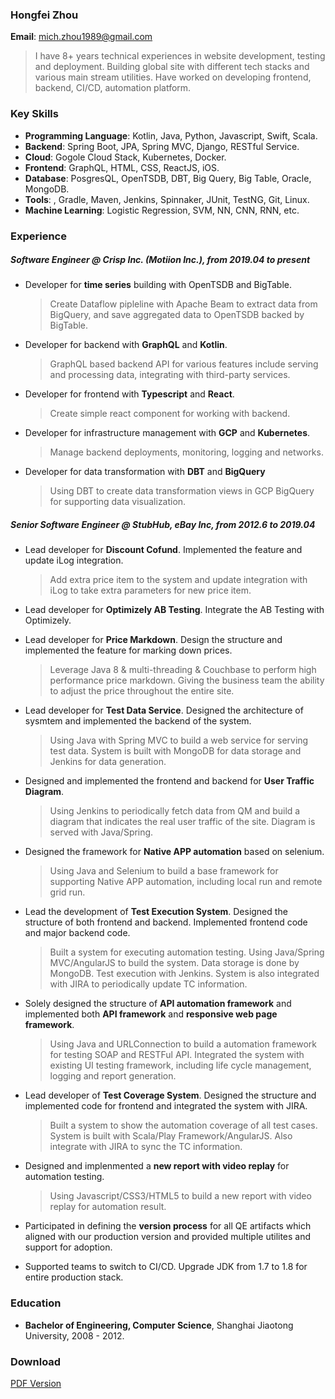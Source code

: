 
### Hongfei Zhou
**Email**: mich.zhou1989@gmail.com  

> I have 8+ years technical experiences in website development, testing and deployment. Building global site with different tech stacks and various main stream utilities. Have worked on developing frontend, backend, CI/CD, automation platform.

### Key Skills
* **Programming Language**: Kotlin, Java, Python, Javascript, Swift, Scala.
* **Backend**: Spring Boot, JPA, Spring MVC, Django, RESTful Service.
* **Cloud**: Gogole Cloud Stack, Kubernetes, Docker.
* **Frontend**: GraphQL, HTML, CSS, ReactJS, iOS.
* **Database**: PosgresQL, OpenTSDB, DBT, Big Query, Big Table, Oracle, MongoDB.
* **Tools**: , Gradle, Maven, Jenkins, Spinnaker, JUnit, TestNG, Git, Linux.
* **Machine Learning**: Logistic Regression, SVM, NN, CNN, RNN, etc.

### Experience

##### Software Engineer @ Crisp Inc. (Motiion Inc.), *from 2019.04 to present*

* Developer for **time series** building with OpenTSDB and BigTable.
	> Create Dataflow pipleline with Apache Beam to extract data from BigQuery, and save aggregated data to OpenTSDB backed by BigTable.

* Developer for backend with **GraphQL** and **Kotlin**.
	> GraphQL based backend API for various features include serving and processing data, integrating with third-party services.

* Developer for frontend with **Typescript** and **React**.
   > Create simple react component for working with backend.
    
* Developer for infrastructure management with **GCP** and **Kubernetes**.
	> Manage backend deployments, monitoring, logging and networks.
	
* Developer for data transformation with **DBT** and **BigQuery**
	> Using DBT to create data transformation views in GCP BigQuery for supporting data visualization.

##### Senior Software Engineer @ StubHub, eBay Inc, *from 2012.6 to 2019.04*

* Lead developer for **Discount Cofund**. Implemented the feature and update iLog integration.

	> Add extra price item to the system and update integration with iLog to take extra parameters for new price item.

* Lead developer for **Optimizely AB Testing**. Integrate the AB Testing with Optimizely.

* Lead developer for **Price Markdown**. Design the structure and implemented the feature for marking down prices.
	> Leverage Java 8 & multi-threading & Couchbase to perform high performance price markdown. Giving the business team the ability to adjust the price throughout the entire site.

* Lead developer for **Test Data Service**. Designed the architecture of sysmtem and implemented the backend of the system.
	> Using Java with Spring MVC to build a web service for serving test data. System is built with MongoDB for data storage and Jenkins for data generation.
	
* Designed and implemented the frontend and backend for **User Traffic Diagram**. 
	> Using Jenkins to periodically fetch data from QM and build a diagram that indicates the real user traffic of the site. Diagram is served with Java/Spring.
	
* Designed the framework for **Native APP automation** based on selenium.
	> Using Java and Selenium to build a base framework for supporting Native APP automation, including local run and remote grid run.
	
* Lead the development of **Test Execution System**. Designed the structure of both frontend and backend. Implemented frontend code and major backend code.
	> Built a system for executing automation testing. Using Java/Spring MVC/AngularJS to build the system. Data storage is done by MongoDB. Test execution with Jenkins. System is also integrated with JIRA to periodically update TC information.
	
* Solely designed the structure of **API automation framework** and implemented both **API framework** and **responsive web page framework**.
	> Using Java and URLConnection to build a automation framework for testing SOAP and RESTFul API. Integrated the system with existing UI testing framework, including life cycle management, logging and report generation.
	
* Lead developer of **Test Coverage System**. Designed the structure and implemented code for frontend and integrated the system with JIRA.
	> Built a system to show the automation coverage of all test cases. System is built with Scala/Play Framework/AngularJS. Also integrate with JIRA to sync the TC information.
	
* Designed and implenmented a **new report with video replay** for automation testing.
	> Using Javascript/CSS3/HTML5 to build a new report with video replay for automation result.
	
* Participated in defining the **version process** for all QE artifacts which aligned with our production version and provided multiple utilites and support for adoption.

* Supported teams to switch to CI/CD. Upgrade JDK from 1.7 to 1.8 for entire production stack.

### Education
* **Bachelor of Engineering, Computer Science**, Shanghai Jiaotong University, 2008 - 2012.

### Download  
[PDF Version](hongfei.pdf)
